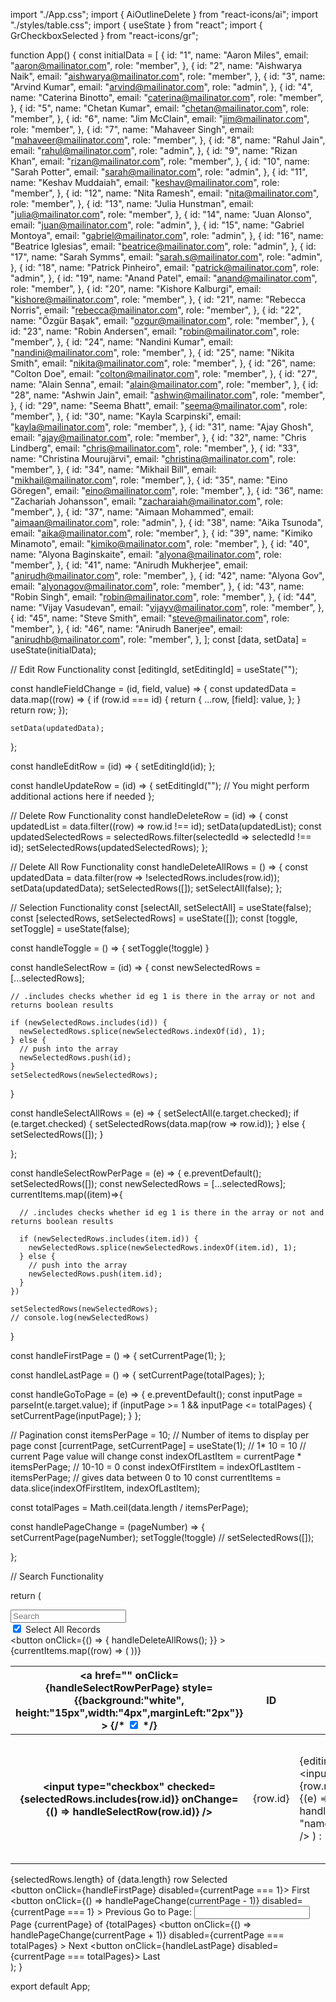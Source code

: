 import "./App.css";
import { AiOutlineDelete } from "react-icons/ai";
import "./styles/table.css";
import { useState } from "react";
import { GrCheckboxSelected } from "react-icons/gr";

function App() {
  const initialData = [
    {
      id: "1",
      name: "Aaron Miles",
      email: "aaron@mailinator.com",
      role: "member",
    },
    {
      id: "2",
      name: "Aishwarya Naik",
      email: "aishwarya@mailinator.com",
      role: "member",
    },
    {
      id: "3",
      name: "Arvind Kumar",
      email: "arvind@mailinator.com",
      role: "admin",
    },
    {
      id: "4",
      name: "Caterina Binotto",
      email: "caterina@mailinator.com",
      role: "member",
    },
    {
      id: "5",
      name: "Chetan Kumar",
      email: "chetan@mailinator.com",
      role: "member",
    },
    {
      id: "6",
      name: "Jim McClain",
      email: "jim@mailinator.com",
      role: "member",
    },
    {
      id: "7",
      name: "Mahaveer Singh",
      email: "mahaveer@mailinator.com",
      role: "member",
    },
    {
      id: "8",
      name: "Rahul Jain",
      email: "rahul@mailinator.com",
      role: "admin",
    },
    {
      id: "9",
      name: "Rizan Khan",
      email: "rizan@mailinator.com",
      role: "member",
    },
    {
      id: "10",
      name: "Sarah Potter",
      email: "sarah@mailinator.com",
      role: "admin",
    },
    {
      id: "11",
      name: "Keshav Muddaiah",
      email: "keshav@mailinator.com",
      role: "member",
    },
    {
      id: "12",
      name: "Nita Ramesh",
      email: "nita@mailinator.com",
      role: "member",
    },
    {
      id: "13",
      name: "Julia Hunstman",
      email: "julia@mailinator.com",
      role: "member",
    },
    {
      id: "14",
      name: "Juan Alonso",
      email: "juan@mailinator.com",
      role: "admin",
    },
    {
      id: "15",
      name: "Gabriel Montoya",
      email: "gabriel@mailinator.com",
      role: "admin",
    },
    {
      id: "16",
      name: "Beatrice Iglesias",
      email: "beatrice@mailinator.com",
      role: "admin",
    },
    {
      id: "17",
      name: "Sarah Symms",
      email: "sarah.s@mailinator.com",
      role: "admin",
    },
    {
      id: "18",
      name: "Patrick Pinheiro",
      email: "patrick@mailinator.com",
      role: "admin",
    },
    {
      id: "19",
      name: "Anand Patel",
      email: "anand@mailinator.com",
      role: "member",
    },
    {
      id: "20",
      name: "Kishore Kalburgi",
      email: "kishore@mailinator.com",
      role: "member",
    },
    {
      id: "21",
      name: "Rebecca Norris",
      email: "rebecca@mailinator.com",
      role: "member",
    },
    {
      id: "22",
      name: "Özgür Başak",
      email: "ozgur@mailinator.com",
      role: "member",
    },
    {
      id: "23",
      name: "Robin Andersen",
      email: "robin@mailinator.com",
      role: "member",
    },
    {
      id: "24",
      name: "Nandini Kumar",
      email: "nandini@mailinator.com",
      role: "member",
    },
    {
      id: "25",
      name: "Nikita Smith",
      email: "nikita@mailinator.com",
      role: "member",
    },
    {
      id: "26",
      name: "Colton Doe",
      email: "colton@mailinator.com",
      role: "member",
    },
    {
      id: "27",
      name: "Alain Senna",
      email: "alain@mailinator.com",
      role: "member",
    },
    {
      id: "28",
      name: "Ashwin Jain",
      email: "ashwin@mailinator.com",
      role: "member",
    },
    {
      id: "29",
      name: "Seema Bhatt",
      email: "seema@mailinator.com",
      role: "member",
    },
    {
      id: "30",
      name: "Kayla Scarpinski",
      email: "kayla@mailinator.com",
      role: "member",
    },
    {
      id: "31",
      name: "Ajay Ghosh",
      email: "ajay@mailinator.com",
      role: "member",
    },
    {
      id: "32",
      name: "Chris Lindberg",
      email: "chris@mailinator.com",
      role: "member",
    },
    {
      id: "33",
      name: "Christina Mourujärvi",
      email: "christina@mailinator.com",
      role: "member",
    },
    {
      id: "34",
      name: "Mikhail Bill",
      email: "mikhail@mailinator.com",
      role: "member",
    },
    {
      id: "35",
      name: "Eino Göregen",
      email: "eino@mailinator.com",
      role: "member",
    },
    {
      id: "36",
      name: "Zachariah Johansson",
      email: "zacharaiah@mailinator.com",
      role: "member",
    },
    {
      id: "37",
      name: "Aimaan Mohammed",
      email: "aimaan@mailinator.com",
      role: "admin",
    },
    {
      id: "38",
      name: "Aika Tsunoda",
      email: "aika@mailinator.com",
      role: "member",
    },
    {
      id: "39",
      name: "Kimiko Minamoto",
      email: "kimiko@mailinator.com",
      role: "member",
    },
    {
      id: "40",
      name: "Alyona Baginskaite",
      email: "alyona@mailinator.com",
      role: "member",
    },
    {
      id: "41",
      name: "Anirudh Mukherjee",
      email: "anirudh@mailinator.com",
      role: "member",
    },
    {
      id: "42",
      name: "Alyona Gov",
      email: "alyonagov@mailinator.com",
      role: "member",
    },
    {
      id: "43",
      name: "Robin Singh",
      email: "robin@mailinator.com",
      role: "member",
    },
    {
      id: "44",
      name: "Vijay Vasudevan",
      email: "vijayv@mailinator.com",
      role: "member",
    },
    {
      id: "45",
      name: "Steve Smith",
      email: "steve@mailinator.com",
      role: "member",
    },
    {
      id: "46",
      name: "Anirudh Banerjee",
      email: "anirudhb@mailinator.com",
      role: "member",
    },
  ];
  const [data, setData] = useState(initialData);

  // Edit Row Functionality
  const [editingId, setEditingId] = useState("");

  const handleFieldChange = (id, field, value) => {
    const updatedData = data.map((row) => {
      if (row.id === id) {
        return {
          ...row,
          [field]: value,
        };
      }
      return row;
    });

    setData(updatedData);
  };

  const handleEditRow = (id) => {
    setEditingId(id);
  };

  const handleUpdateRow = (id) => {
    setEditingId("");
    // You might perform additional actions here if needed
  };

  // Delete Row Functionality
  const handleDeleteRow = (id) => {
    const updatedList = data.filter((row) => row.id !== id);
    setData(updatedList);
    const updatedSelectedRows = selectedRows.filter(selectedId => selectedId !== id);
    setSelectedRows(updatedSelectedRows);
  };

  // Delete All Row Functionality
  const handleDeleteAllRows = () => {
    const updatedData = data.filter(row => !selectedRows.includes(row.id));
    setData(updatedData);
    setSelectedRows([]);
    setSelectAll(false);
  };

  // Selection Functionality
  const [selectAll, setSelectAll] = useState(false);
  const [selectedRows, setSelectedRows] = useState([]);
  const [toggle, setToggle] = useState(false);

  const handleToggle = () => {
    setToggle(!toggle)
  }
  
  const handleSelectRow = (id) => {
    const newSelectedRows = [...selectedRows];

    // .includes checks whether id eg 1 is there in the array or not and returns boolean results

    if (newSelectedRows.includes(id)) {
      newSelectedRows.splice(newSelectedRows.indexOf(id), 1);
    } else {
      // push into the array
      newSelectedRows.push(id);
    }
    setSelectedRows(newSelectedRows);
  }

  const handleSelectAllRows = (e) => {
    setSelectAll(e.target.checked);
    if (e.target.checked) {
      setSelectedRows(data.map(row => row.id));
    } else {
      setSelectedRows([]);
    }

  };

  const handleSelectRowPerPage = (e) => {
    e.preventDefault();
    setSelectedRows([]);
    const newSelectedRows = [...selectedRows];
    currentItems.map((item)=>{

      // .includes checks whether id eg 1 is there in the array or not and returns boolean results
  
      if (newSelectedRows.includes(item.id)) {
        newSelectedRows.splice(newSelectedRows.indexOf(item.id), 1);
      } else {
        // push into the array
        newSelectedRows.push(item.id);
      }
    })
    
    setSelectedRows(newSelectedRows);
    // console.log(newSelectedRows)

  }

  const handleFirstPage = () => {
    setCurrentPage(1);
  };
  
  const handleLastPage = () => {
    setCurrentPage(totalPages);
  };
  
  const handleGoToPage = (e) => {
    e.preventDefault();
    const inputPage = parseInt(e.target.value);
    if (inputPage >= 1 && inputPage <= totalPages) {
      setCurrentPage(inputPage);
    }
  };

  // Pagination
  const itemsPerPage = 10; // Number of items to display per page
  const [currentPage, setCurrentPage] = useState(1);
    //  1* 10 = 10
  // current Page value will change
  const indexOfLastItem = currentPage * itemsPerPage;
  // 10-10 = 0
  const indexOfFirstItem = indexOfLastItem - itemsPerPage;
  // gives data between 0 to 10
  const currentItems = data.slice(indexOfFirstItem, indexOfLastItem);

  const totalPages = Math.ceil(data.length / itemsPerPage);

  const handlePageChange = (pageNumber) => {
    setCurrentPage(pageNumber);
    setToggle(!toggle)
    // setSelectedRows([]);

  };

  // Search Functionality 
  


  return (
    <div className="App">
      <section className="head-section">
        <div className="input-box">
          <input type="text" placeholder="Search" />
        </div>
        <div className="selectAll-box">
          <input type="checkbox"  checked={selectAll} onClick={handleSelectAllRows} />
          Select All Records
        </div>
        <div className="deleteSelected-box">
          <button
            onClick={() => {
              handleDeleteAllRows();
            }}
          >
            <AiOutlineDelete />
          </button>
        </div>
      </section>
      <section className="middle-section">
        <div className="table-container">
          <table className="data-table">
            <thead>
              <tr>
                <th>
                  <a href="" onClick={handleSelectRowPerPage} style={{background:"white", height:"15px",width:"4px",marginLeft:"2px"}} ><GrCheckboxSelected /></a>
                  {/* <input type="checkbox" checked={toggle} onClick={handleSelectRowPerPage} onChange={handleToggle}/> */}
                </th>
                <th>ID</th>
                <th>Name</th>
                <th>Email</th>
                <th>Role</th>
                <th>Actions</th>
              </tr>
            </thead>
            <tbody>
              {currentItems.map((row) => (
                <tr key={row.id}>
                  <th>
                    <input
                  type="checkbox"
                  checked={selectedRows.includes(row.id)}
                  onChange={() => handleSelectRow(row.id)}
                    />
                  </th>
                  <td>{row.id}</td>
                  <td>
                    {editingId === row.id ? (
                      <input
                        type="text"
                        value={row.name}
                        onChange={(e) =>
                          handleFieldChange(row.id, "name", e.target.value)
                        }
                      />
                    ) : (
                      row.name
                    )}
                  </td>
                  <td>
                    {editingId === row.id ? (
                      <input
                        type="email"
                        value={row.email}
                        onChange={(e) =>
                          handleFieldChange(row.id, "email", e.target.value)
                        }
                      />
                    ) : (
                      row.email
                    )}
                  </td>
                  <td>
                    {editingId === row.id ? (
                      <input
                        type="text"
                        value={row.role}
                        onChange={(e) =>
                          handleFieldChange(row.id, "role", e.target.value)
                        }
                      />
                    ) : (
                      row.role
                    )}
                  </td>
                  <td>
                    {editingId === row.id ? (
                      <button onClick={() => handleUpdateRow(row.id)}>
                        Update
                      </button>
                    ) : (
                      <div className="action-box">
                        <button onClick={() => handleEditRow(row.id)}>
                          Edit
                        </button>
                        <button onClick={() => handleDeleteRow(row.id)}>
                          Delete
                        </button>
                      </div>
                    )}
                  </td>
                </tr>
              ))}
            </tbody>
          </table>
        </div>
      </section>
      <section className="end-section">
        <div className="noOfSelectedRows">
          {selectedRows.length} of {data.length} row Selected
        </div>
        <div className="pagination-container">
        <button onClick={handleFirstPage} disabled={currentPage === 1}>
          First
        </button>
        <button
          onClick={() => handlePageChange(currentPage - 1)}
          disabled={currentPage === 1}
        >
          Previous
        </button>
        <span>
          Go to Page:
          <input
            type="number"
            min={1}
            max={totalPages}
            value={currentPage}
            onChange={handleGoToPage}
          />
        </span>
        <span>
          Page {currentPage} of {totalPages}
        </span>
        <button
          onClick={() => handlePageChange(currentPage + 1)}
          disabled={currentPage === totalPages}
        >
          Next
        </button>
        <button onClick={handleLastPage} disabled={currentPage === totalPages}>
          Last
        </button>
      </div>
      </section>
    </div>
  );
}

export default App;
